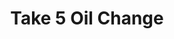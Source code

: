 ---
title: "Take 5 Oil Change"
url: /charlotte/take-5-oil-change-south-boulevard/
shop: car repair
---